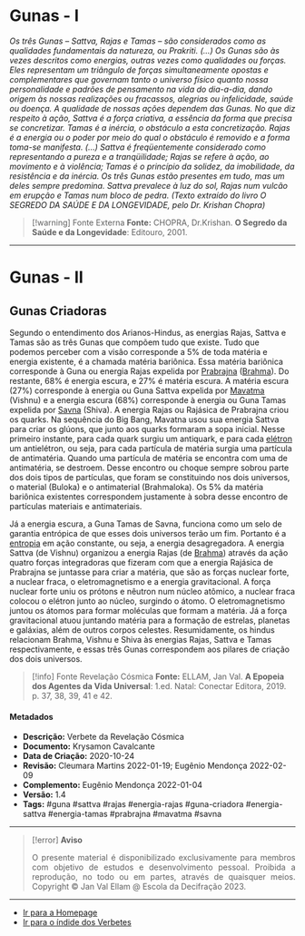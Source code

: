 # Gunas - I

*Os três Gunas – Sattva, Rajas e Tamas – são considerados como as qualidades fundamentais da natureza, ou Prakriti. 
(...)
Os Gunas são às vezes descritos como energias, outras vezes como qualidades ou forças. Eles representam um triângulo de forças simultaneamente opostas e complementares que governam tanto o universo físico quanto nossa personalidade e padrões de pensamento na vida do dia-a-dia, dando origem às nossas realizações ou fracassos, alegrias ou infelicidade, saúde ou doença. A qualidade de nossas ações dependem das Gunas.
No que diz respeito à ação, Sattva é a força criativa, a essência da forma que precisa se concretizar. Tamas é a inércia, o obstáculo a esta concretização. Rajas é a energia ou o poder por meio do qual o obstáculo é removido e a forma toma-se manifesta.
(...)
Sattva é freqüentemente considerado como representando a pureza e a tranqüilidade; Rajas se refere à ação, ao movimento e à violência; Tamas é o princípio da solidez, da imobilidade, da resistência e da inércia. Os três Gunas estão presentes em tudo, mas um deles sempre predomina. Sattva prevalece à luz do sol, Rajas num vulcão em erupção e Tamas num bloco de pedra.
(Texto extraído do livro O SEGREDO DA SAÚDE E DA LONGEVIDADE, pelo Dr. Krishan Chopra)*

> [!warning] Fonte Externa
> **Fonte:** CHOPRA, Dr.Krishan. **O Segredo da Saúde e da Longevidade**: Editouro, 2001.

---
# Gunas - II
## Gunas Criadoras

Segundo o entendimento dos Arianos-Hindus, as energias Rajas, Sattva e Tamas são as três Gunas que compõem tudo que existe. Tudo que podemos perceber com a visão corresponde a 5% de toda matéria e energia existente, é a chamada matéria bariônica. Essa matéria bariônica corresponde à Guna ou energia Rajas expelida por [Prabrajna](Prabrajna.md) ([Brahma](Brahma.md)). Do restante, 68% é energia escura, e 27% é matéria escura. A matéria escura (27%) corresponde à energia ou Guna Sattva expelida por [Mavatma](Mavatma.md) (Vishnu) e a energia escura (68%) corresponde à energia ou Guna Tamas expelida por [Savna](Savna.md) (Shiva). A energia Rajas ou Rajásica de Prabrajna criou os quarks. Na sequência do Big Bang, Mavatna usou sua energia Sattva para criar os glúons, que junto aos quarks formaram a sopa inicial. Nesse primeiro instante, para cada quark surgiu um antiquark, e para cada [elétron](Elétrons%20e%20a%20Revelação%20Cósmica.md) um antielétron, ou seja, para cada partícula de matéria surgia uma partícula de antimatéria. Quando uma partícula de matéria se encontra com uma de antimatéria, se destroem. Desse encontro ou choque sempre sobrou parte dos dois tipos de partículas, que foram se constituindo nos dois universos, o material (Buloka) e o antimaterial (Brahmaloka). Os 5% da matéria bariônica existentes correspondem justamente à sobra desse encontro de partículas materiais e antimateriais. 

Já a energia escura, a Guna Tamas de Savna, funciona como um selo de garantia entrópica de que esses dois universos terão um fim. Portanto é a [entropia](Entropia.md) em ação constante, ou seja, a energia desagregadora. A energia Sattva (de Vishnu) organizou a energia Rajas (de [Brahma](Brahma.md)) através da ação quatro forças integradoras que fizeram com que a energia Rajásica de Prabrajna se juntasse para criar a matéria, que são as forças nuclear forte, a nuclear fraca, o eletromagnetismo e a energia gravitacional. A força nuclear forte uniu os prótons e nêutron num núcleo atômico, a nuclear fraca colocou o elétron junto ao núcleo, surgindo o átomo. O eletromagnetismo juntou os átomos para formar moléculas que formam a matéria. Já a força gravitacional atuou juntando matéria para a formação de estrelas, planetas e galáxias, além de outros corpos celestes. Resumidamente, os hindus relacionam Brahma, Vishnu e Shiva às energias Rajas, Sattva e Tamas respectivamente, e essas três Gunas correspondem aos pilares de criação dos dois universos.  

> [!info] Fonte Revelação Cósmica
> **Fonte:** ELLAM, Jan Val. **A Epopeia dos Agentes da Vida Universal**: 1.ed. Natal: Conectar Editora, 2019. p. 37, 38, 39, 41 e 42.

#### Metadados

- **Descrição:** Verbete da Revelação Cósmica
- **Documento:** Krysamon Cavalcante
- **Data de Criação:** 2020-10-24
- **Revisão:** Cleumara Martins 2022-01-19; Eugênio Mendonça 2022-02-09
- **Complemento:** Eugênio Mendonça 2022-01-04
- **Versão:** 1.4
- **Tags:** #guna #sattva #rajas #energia-rajas #guna-criadora #energia-sattva #energia-tamas #prabrajna #mavatma #savna

---
> [!error] **Aviso**
> <p align="justify">O presente material é disponibilizado exclusivamente para membros com objetivo de estudos e desenvolvimento pessoal. Proibida a reprodução, no todo ou em partes, através de quaisquer meios. Copyright © Jan Val Ellam @ Escola da Decifração 2023. </p>

---
- [Ir para a Homepage](Homepage.canvas)
- [Ir para o índide dos Verbetes](ÍNDIDE%20GERAL%20DOS%20VERBETES.canvas)